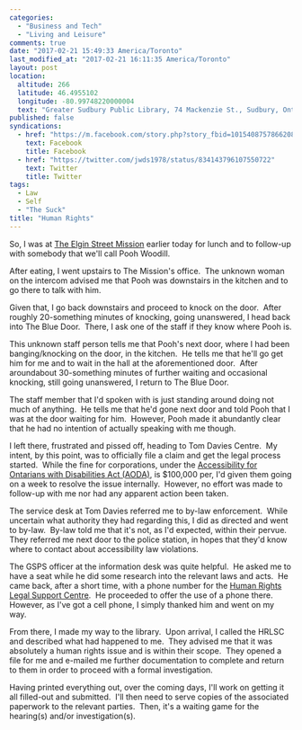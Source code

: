 ```yaml
---
categories:
  - "Business and Tech"
  - "Living and Leisure"
comments: true
date: "2017-02-21 15:49:33 America/Toronto"
last_modified_at: "2017-02-21 16:11:35 America/Toronto"
layout: post
location:
  altitude: 266
  latitude: 46.4955102
  longitude: -80.99748220000004
  text: "Greater Sudbury Public Library, 74 Mackenzie St., Sudbury, Ontario, P3C 4X8, Canada"
published: false
syndications:
  - href: "https://m.facebook.com/story.php?story_fbid=10154087578662084&id=719142083"
    text: Facebook
    title: Facebook
  - href: "https://twitter.com/jwds1978/status/834143796107550722"
    text: Twitter
    title: Twitter
tags:
  - Law
  - Self
  - "The Suck"
title: "Human Rights"
---
```


So, I was at <a href="http://www.themission.ca" target="_blank" title="The Elgin Street Mission">The Elgin Street Mission</a> earlier today for lunch and to
follow-up with somebody that we'll call Pooh Woodill.

After eating, I went upstairs to The Mission's office.&nbsp; The unknown woman on the intercom advised me that Pooh was downstairs in the kitchen and to go
there to talk with him.

Given that, I go back downstairs and proceed to knock on the door.&nbsp; After roughly 20-something minutes of knocking, going unanswered, I head back into
The Blue Door.&nbsp; There, I ask one of the staff if they know where Pooh is.

This unknown staff person tells me that Pooh's next door, where I had been banging/knocking on the door, in the kitchen.&nbsp; He tells me that he'll go get
him for me and to wait in the hall at the aforementioned door.&nbsp; After aroundabout 30-something minutes of further waiting and occasional knocking,
still going unanswered, I return to The Blue Door.

The staff member that I'd spoken with is just standing around doing not much of anything.&nbsp; He tells me that he'd gone next door and told Pooh that I
was at the door waiting for him.&nbsp; However, Pooh made it abundantly clear that he had no intention of actually speaking with me though.

I left there, frustrated and pissed off, heading to Tom Davies Centre.&nbsp; My intent, by this point, was to officially file a claim and get the legal
process started.&nbsp; While the fine for corporations, under the
<a href="https://www.ontario.ca/page/accessibility-laws" target="_blank" title="Ontario :: Accessibility Laws">Accessibility for Ontarians with Disabilities Act (AODA)</a>,
is $100,000 per, I'd given them going on a week to resolve the issue internally.&nbsp; However, no effort was made to follow-up with me nor had any apparent
action been taken.

The service desk at Tom Davies referred me to by-law enforcement.&nbsp; While uncertain what authority they had regarding this, I did as directed and went
to by-law.&nbsp; By-law told me that it's not, as I'd expected, within their pervue.&nbsp; They referred me next door to the police station, in hopes that
they'd know where to contact about accessibility law violations.

The GSPS officer at the information desk was quite helpful.&nbsp; He asked me to have a seat while he did some research into the relevant laws and
acts.&nbsp; He came back, after a short time, with a phone number for the
<a href="http://www.hrlsc.on.ca" target="_blank" title="Human Rights Legal Support Centre">Human Rights Legal Support Centre</a>.&nbsp; He proceeded to
offer the use of a phone there.&nbsp; However, as I've got a cell phone, I simply thanked him and went on my way.

From there, I made my way to the library.&nbsp; Upon arrival, I called the HRLSC and described what had happened to me.&nbsp; They advised me that it was
absolutely a human rights issue and is within their scope.&nbsp; They opened a file for me and e-mailed me further documentation to complete and return to
them in order to proceed with a formal investigation.

Having printed everything out, over the coming days, I'll work on getting it all filled-out and submitted.&nbsp; I'll then need to serve copies of the
associated paperwork to the relevant parties.&nbsp; Then, it's a waiting game for the hearing(s) and/or investigation(s).
